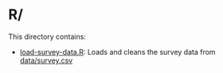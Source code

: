 # R/

This directory contains:

- [load-survey-data.R](load-survey-data.R): Loads and cleans the survey data from [data/survey.csv](../data/survey.csv)
